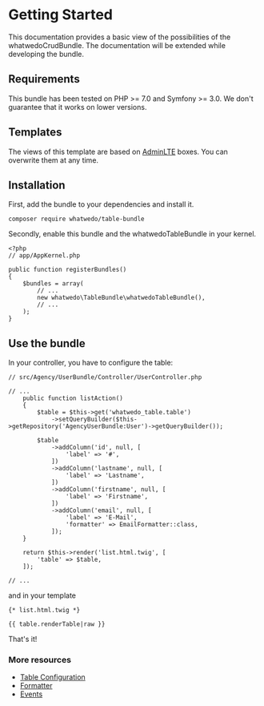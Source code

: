 # Getting Started

This documentation provides a basic view of the possibilities of the whatwedoCrudBundle. 
The documentation will be extended while developing the bundle.

## Requirements

This bundle has been tested on PHP >= 7.0 and Symfony >= 3.0. 
We don't guarantee that it works on lower versions.

## Templates

The views of this template are based on [AdminLTE](https://almsaeedstudio.com/) boxes. You can overwrite them at any time. 

## Installation

First, add the bundle to your dependencies and install it.

```
composer require whatwedo/table-bundle
```

Secondly, enable this bundle and the whatwedoTableBundle in your kernel.

```
<?php
// app/AppKernel.php

public function registerBundles()
{
    $bundles = array(
        // ...
        new whatwedo\TableBundle\whatwedoTableBundle(),
        // ...
    );
}
```

## Use the bundle

In your controller, you have to configure the table:

```
// src/Agency/UserBundle/Controller/UserController.php

// ...
    public function listAction()
    {
        $table = $this->get('whatwedo_table.table')
            ->setQueryBuilder($this->getRepository('AgencyUserBundle:User')->getQueryBuilder());
        
        $table
            ->addColumn('id', null, [
                'label' => '#',
            ])
            ->addColumn('lastname', null, [
                'label' => 'Lastname',
            ])
            ->addColumn('firstname', null, [
                'label' => 'Firstname',
            ])
            ->addColumn('email', null, [
                'label' => 'E-Mail',
                'formatter' => EmailFormatter::class,
            ]);
    }
    
    return $this->render('list.html.twig', [
        'table' => $table,
    ]);
    
// ...
```

and in your template

```
{* list.html.twig *}

{{ table.renderTable|raw }}
```

That's it!

### More resources

- [Table Configuration](table-configuration.md)
- [Formatter](formatter.md)
- [Events](events.md)
